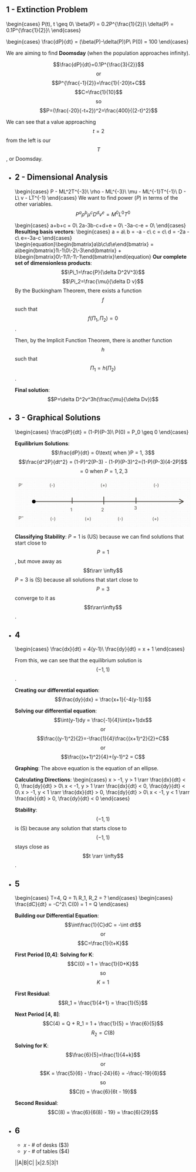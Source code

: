 ## 1 - Extinction Problem
\begin{cases}
P(t), t \geq 0\\
\beta(P) = 0.2P^{\frac{1}{2}}\\
\delta(P) = 0.1P^{\frac{1}{2}}\\
\end{cases}

\begin{cases}
\frac{dP}{dt} = (\beta(P)-\delta(P))P\\
P(0) = 100
\end{cases}

We are aiming to find **Doomsday** (when the population approaches infinity).

$$\frac{dP}{dt}=0.1P^{\frac{3}{2}}$$
$$\text{or}$$
$$P^{\frac{-1}{2}}=\frac{1}{-20}t+C$$
$$C=\frac{1}{10}$$
$$\text{so}$$
$$P=(\frac{-20}{-t+2})^2=\frac{400}{(2-t)^2}$$

We can see that a value approaching $$t = 2$$ from the left is our $$T$$, or Doomsday.
- ## 2 - Dimensional Analysis
  \begin{cases}
  P - ML^2T^{-3}\\
  \rho - ML^{-3}\\
  \mu - ML^{-1}T^{-1}\\
  D - L\\
  v - LT^{-1}
  \end{cases}
  We want to find power ($P$) in terms of the other variables.
  $$P^a\rho^b\mu^cD^dv^e=M^0L^0T^0$$
  
  \begin{cases}
  a+b+c = 0\\
  2a-3b-c+d+e = 0\\
  -3a-c-e = 0\\
  \end{cases}
  **Resulting basis vectors**:
  \begin{cases}
  a = a\\
  b = -a - c\\
  c = c\\
  d = -2a - c\\
  e=-3a-c
  \end{cases}
  \begin{equation}\begin{bmatrix}a\\b\\c\\d\\e\end{bmatrix} = a\begin{bmatrix}1\\-1\\0\\-2\\-3\end{bmatrix} + b\begin{bmatrix}0\\-1\\1\\-1\\-1\end{bmatrix}\end{equation}
  **Our complete set of dimensionless products**:
  $$\Pi_1=\frac{P}{\delta D^2V^3}$$
  $$\Pi_2=\frac{\mu}{\delta D v}$$
  By the Buckingham Theorem, there exists a function $$f$$ such that $$f(\Pi_1, \Pi_2) = 0$$.
  
  Then, by the Implicit Function Theorem, there is another function $$h$$ such that $$\Pi_1 = h(\Pi_2)$$.
  
  **Final solution**:
  $$P=\delta D^2v^3h(\frac{\mu}{\delta Dv})$$
- ## 3 - Graphical Solutions
  \begin{cases}
  \frac{dP}{dt} = (1-P)(P-3)\\
  P(0) = P_0 \geq 0
  \end{cases}
  
  **Equilibrium Solutions**:
  $$\frac{dP}{dt} = 0\text{ when }P = 1, 3$$
  $$\frac{d^2P}{dt^2} = (1-P)^2(P-3) - (1-P)(P-3)^2=(1-P)(P-3)(4-2P)$$
  $$= 0 \text{ when } P = 1,2,3$$
  ![image.png](../assets/image_1713800719273_0.png)
  
  **Classifying Stability**:
  $P=1$ is (US) because we can find solutions that start close to $$P=1$$, but move away as $$t\rarr \infty$$
  $P=3$ is (S) because all solutions that start close to $$P=3$$ converge to it as $$t\rarr\infty$$.
- ## 4
  \begin{cases}
  \frac{dx}{dt} = 4(y-1)\\
  \frac{dy}{dt} = x + 1
  \end{cases}
  
  From this, we can see that the equilibrium solution is $$(-1,1)$$.
  
  **Creating our differential equation**:
  $$\frac{dy}{dx} = \frac{x+1}{-4(y-1)}$$
  
  **Solving our differential equation**:
  $$\int(y-1)dy = \frac{-1}{4}\int(x+1)dx$$
  $$\text{or}$$
  $$\frac{(y-1)^2}{2}=-\frac{1}{4}\frac{(x+1)^2}{2}+C$$
  $$\text{or}$$
  $$\frac{(x+1)^2}{4}+(y-1)^2 = C$$
  
  **Graphing**:
  The above equation is the equation of an ellipse.
  
  **Calculating Directions**:
  \begin{cases}
  x > -1, y > 1 \rarr \frac{dx}{dt} < 0, \frac{dy}{dt} > 0\\
  x < -1, y > 1 \rarr \frac{dx}{dt} < 0, \frac{dy}{dt} < 0\\
  x > -1, y < 1 \rarr \frac{dx}{dt} > 0, \frac{dy}{dt} > 0\\
  x < -1, y < 1 \rarr \frac{dx}{dt} > 0, \frac{dy}{dt} < 0
  \end{cases}
  
  **Stability**:
  $$(-1,1)$$ is (S) because any solution that starts close to $$(-1,1)$$ stays close as $$t \rarr \infty$$.
- ## 5
  \begin{cases}
  T=4, Q = 1\\
  R_1, R_2 = ?
  \end{cases}
  \begin{cases}
  \frac{dC}{dt} = -C^2\\
  C(0) = 1 = Q
  \end{cases}
  
  **Building our Differential Equation**:
  $$\int\frac{1}{C}dC = -\int dt$$
  $$\text{or}$$
  $$C=\frac{1}{t+K}$$
  
  **First Period [0,4]**:
  **Solving for K**:
  $$C(0) = 1 = \frac{1}{0+K}$$
  $$\text{so}$$
  $$K = 1$$
  
  **First Residual**:
  $$R_1 = \frac{1}{4+1} = \frac{1}{5}$$
  
  **Next Period [4, 8]**:
  $$C(4) = Q + R_1 = 1 + \frac{1}{5} = \frac{6}{5}$$
  $$R_2 = C(8)$$
  
  **Solving for K**:
  $$\frac{6}{5}=\frac{1}{4+k}$$
  $$\text{or}$$
  $$K = \frac{5}{6} - \frac{-24}{6} = -\frac{-19}{6}$$
  $$\text{so}$$
  $$C(t) = \frac{6}{6t - 19}$$
  
  **Second Residual**:
  $$C(8) = \frac{6}{6(8) - 19} = \frac{6}{29}$$
- ## 6
  * *x* - # of desks ($3)
  * *y* - # of tables ($4)
  
  ||A|B|C|
  |x|2.5|3|1